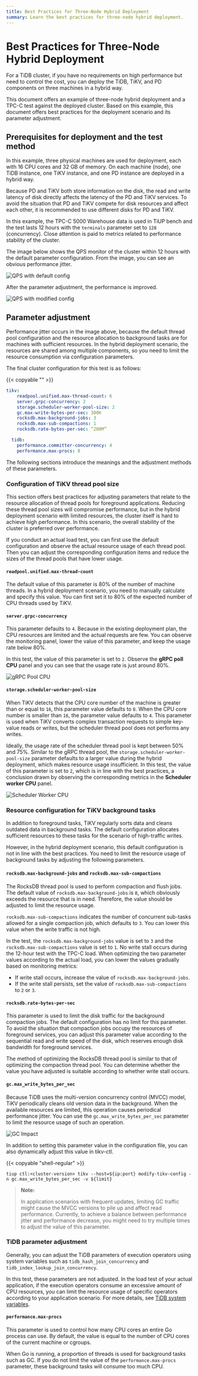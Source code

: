 ```yaml
---
title: Best Practices for Three-Node Hybrid Deployment
summary: Learn the best practices for three-node hybrid deployment.
---
```


# Best Practices for Three-Node Hybrid Deployment

For a TiDB cluster, if you have no requirements on high performance but need to control the cost, you can deploy the TiDB, TiKV, and PD components on three machines in a hybrid way.

This document offers an example of three-node hybrid deployment and a TPC-C test against the deployed cluster. Based on this example, this document offers best practices for the deployment scenario and its parameter adjustment.

## Prerequisites for deployment and the test method

In this example, three physical machines are used for deployment, each with 16 CPU cores and 32 GB of memory. On each machine (node), one TiDB instance, one TiKV instance, and one PD instance are deployed in a hybrid way.

Because PD and TiKV both store information on the disk, the read and write latency of disk directly affects the latency of the PD and TiKV services. To avoid the situation that PD and TiKV compete for disk resources and affect each other, it is recommended to use different disks for PD and TiKV.

In this example, the TPC-C 5000 Warehouse data is used in TiUP bench and the test lasts 12 hours with the `terminals` parameter set to `128` (concurrency). Close attention is paid to metrics related to performance stability of the cluster.

The image below shows the QPS monitor of the cluster within 12 hours with the default parameter configuration. From the image, you can see an obvious performance jitter.

![QPS with default config](/media/best-practices/three-nodes-default-config-qps.png)

After the parameter adjustment, the performance is improved.

![QPS with modified config](/media/best-practices/three-nodes-final-config-qps.png)

## Parameter adjustment

Performance jitter occurs in the image above, because the default thread pool configuration and the resource allocation to background tasks are for machines with sufficient resources. In the hybrid deployment scenario, the resources are shared among multiple components, so you need to limit the resource consumption via configuration parameters.

The final cluster configuration for this test is as follows:

{{< copyable "" >}}

```yaml
tikv:
    readpool.unified.max-thread-count: 6
    server.grpc-concurrency: 2
    storage.scheduler-worker-pool-size: 2
    gc.max-write-bytes-per-sec: 300K
    rocksdb.max-background-jobs: 3
    rocksdb.max-sub-compactions: 1
    rocksdb.rate-bytes-per-sec: “200M”

  tidb:
    performance.committer-concurrency: 4
    performance.max-procs: 8
```

The following sections introduce the meanings and the adjustment methods of these parameters.

### Configuration of TiKV thread pool size

This section offers best practices for adjusting parameters that relate to the resource allocation of thread pools for foreground applications. Reducing these thread pool sizes will compromise performance, but in the hybrid deployment scenario with limited resources, the cluster itself is hard to achieve high performance. In this scenario, the overall stability of the cluster is preferred over performance.

If you conduct an actual load test, you can first use the default configuration and observe the actual resource usage of each thread pool. Then you can adjust the corresponding configuration items and reduce the sizes of the thread pools that have lower usage.

#### `readpool.unified.max-thread-count`

The default value of this parameter is 80% of the number of machine threads. In a hybrid deployment scenario, you need to manually calculate and specify this value. You can first set it to 80% of the expected number of CPU threads used by TiKV.

#### `server.grpc-concurrency`

This parameter defaults to `4`. Because in the existing deployment plan, the CPU resources are limited and the actual requests are few. You can observe the monitoring panel, lower the value of this parameter, and keep the usage rate below 80%.

In this test, the value of this parameter is set to `2`. Observe the **gRPC poll CPU** panel and you can see that the usage rate is just around 80%.

![gRPC Pool CPU](/media/best-practices/three-nodes-grpc-pool-usage.png)

#### `storage.scheduler-worker-pool-size`

When TiKV detects that the CPU core number of the machine is greater than or equal to `16`, this parameter value defaults to `8`. When the CPU core number is smaller than `16`, the parameter value defaults to `4`. This parameter is used when TiKV converts complex transaction requests to simple key-value reads or writes, but the scheduler thread pool does not performs any writes.

Ideally, the usage rate of the scheduler thread pool is kept between 50% and 75%. Similar to the gRPC thread pool, the `storage.scheduler-worker-pool-size` parameter defaults to a larger value during the hybrid deployment, which makes resource usage insufficient. In this test, the value of this parameter is set to `2`, which is in line with the best practices, a conclusion drawn by observing the corresponding metrics in the **Scheduler worker CPU** panel.

![Scheduler Worker CPU](/media/best-practices/three-nodes-scheduler-pool-usage.png)

### Resource configuration for TiKV background tasks

In addition to foreground tasks, TiKV regularly sorts data and cleans outdated data in background tasks. The default configuration allocates sufficient resources to these tasks for the scenario of high-traffic writes.

However, in the hybrid deployment scenario, this default configuration is not in line with the best practices. You need to limit the resource usage of background tasks by adjusting the following parameters.

#### `rocksdb.max-background-jobs` and `rocksdb.max-sub-compactions`

The RocksDB thread pool is used to perform compaction and flush jobs. The default value of `rocksdb.max-background-jobs` is `8`, which obviously exceeds the resource that is in need. Therefore, the value should be adjusted to limit the resource usage.

`rocksdb.max-sub-compactions` indicates the number of concurrent sub-tasks allowed for a single compaction job, which defaults to `3`. You can lower this value when the write traffic is not high.

In the test, the `rocksdb.max-background-jobs` value is set to `3` and the `rocksdb.max-sub-compactions` value is set to `1`. No write stall occurs during the 12-hour test with the TPC-C load. When optimizing the two parameter values according to the actual load, you can lower the values gradually based on monitoring metrics:

* If write stall occurs, increase the value of `rocksdb.max-background-jobs`.
* If the write stall persists, set the value of `rocksdb.max-sub-compactions` to `2` or `3`.

#### `rocksdb.rate-bytes-per-sec`

This parameter is used to limit the disk traffic for the background compaction jobs. The default configuration has no limit for this parameter. To avoid the situation that compaction jobs occupy the resources of foreground services, you can adjust this parameter value according to the sequential read and write speed of the disk, which reserves enough disk bandwidth for foreground services.

The method of optimizing the RocksDB thread pool is similar to that of optimizing the compaction thread pool. You can determine whether the value you have adjusted is suitable according to whether write stall occurs.

#### `gc.max_write_bytes_per_sec`

Because TiDB uses the multi-version concurrency control (MVCC) model, TiKV periodically cleans old version data in the background. When the available resources are limited, this operation causes periodical performance jitter. You can use the `gc.max_write_bytes_per_sec` parameter to limit the resource usage of such an operation.

![GC Impact](/media/best-practices/three-nodes-gc-impact.png)

In addition to setting this parameter value in the configuration file, you can also dynamically adjust this value in tikv-ctl.

{{< copyable "shell-regular" >}}

```shell
tiup ctl:<cluster-version> tikv --host=${ip:port} modify-tikv-config -n gc.max_write_bytes_per_sec -v ${limit}
```

> **Note:**
>
> In application scenarios with frequent updates, limiting GC traffic might cause the MVCC versions to pile up and affect read performance. Currently, to achieve a balance between performance jitter and performance decrease, you might need to try multiple times to adjust the value of this parameter.

### TiDB parameter adjustment

Generally, you can adjust the TiDB parameters of execution operators using system variables such as `tidb_hash_join_concurrency` and `tidb_index_lookup_join_concurrency`.

In this test, these parameters are not adjusted. In the load test of your actual application, if the execution operators consume an excessive amount of CPU resources, you can limit the resource usage of specific operators according to your application scenario. For more details, see [TiDB system variables](/system-variables.md).

#### `performance.max-procs`

This parameter is used to control how many CPU cores an entire Go process can use. By default, the value is equal to the number of CPU cores of the current machine or cgroups.

When Go is running, a proportion of threads is used for background tasks such as GC. If you do not limit the value of the `performance.max-procs` parameter, these background tasks will consume too much CPU.
